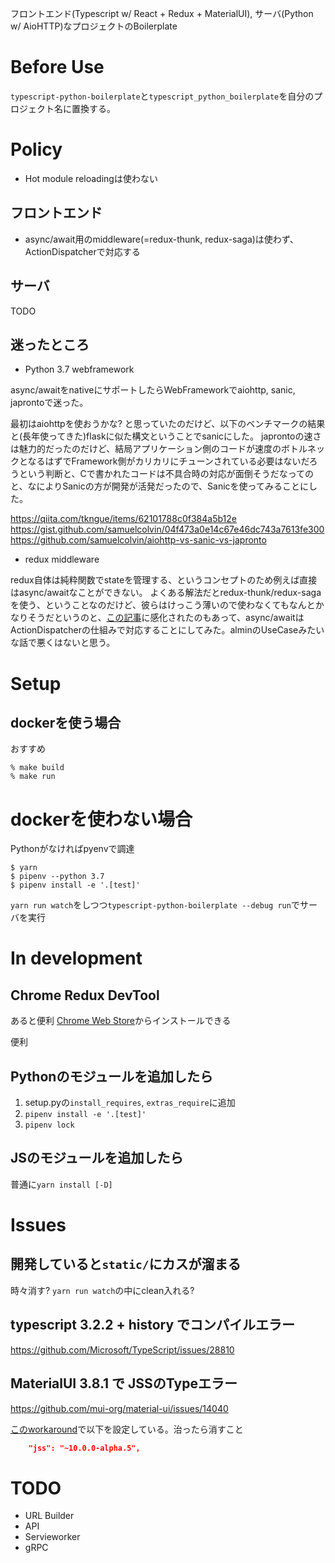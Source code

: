 フロントエンド(Typescript w/ React + Redux + MaterialUI), サーバ(Python w/ AioHTTP)なプロジェクトのBoilerplate

# Before Use

`typescript-python-boilerplate`と`typescript_python_boilerplate`を自分のプロジェクト名に置換する。

# Policy

* Hot module reloadingは使わない


## フロントエンド

* async/await用のmiddleware(=redux-thunk, redux-saga)は使わず、ActionDispatcherで対応する


## サーバ

TODO

## 迷ったところ

* Python 3.7 webframework

async/awaitをnativeにサポートしたらWebFrameworkでaiohttp, sanic, japrontoで迷った。

最初はaiohttpを使おうかな? と思っていたのだけど、以下のベンチマークの結果と(長年使ってきた)flaskに似た構文ということでsanicにした。
japrontoの速さは魅力的だったのだけど、結局アプリケーション側のコードが速度のボトルネックとなるはずでFramework側がカリカリにチューンされている必要はないだろうという判断と、Cで書かれたコードは不具合時の対応が面倒そうだなってのと、なによりSanicの方が開発が活発だったので、Sanicを使ってみることにした。

https://qiita.com/tkngue/items/62101788c0f384a5b12e
https://gist.github.com/samuelcolvin/04f473a0e14c67e46dc743a7613fe300
https://github.com/samuelcolvin/aiohttp-vs-sanic-vs-japronto

* redux middleware

redux自体は純粋関数でstateを管理する、というコンセプトのため例えば直接はasync/awaitなことができない。
よくある解法だとredux-thunk/redux-sagaを使う、ということなのだけど、彼らはけっこう薄いので使わなくてもなんとかなりそうだというのと、[この記事](https://qiita.com/uryyyyyyy/items/d8bae6a7fca1c4732696)に感化されたのもあって、async/awaitはActionDispatcherの仕組みで対応することにしてみた。alminのUseCaseみたいな話で悪くはないと思う。

# Setup

## dockerを使う場合

おすすめ

```
% make build
% make run
```


# dockerを使わない場合

Pythonがなければpyenvで調達

```
$ yarn
$ pipenv --python 3.7
$ pipenv install -e '.[test]'
```

`yarn run watch`をしつつ`typescript-python-boilerplate --debug run`でサーバを実行

# In development

## Chrome Redux DevTool

あると便利
[Chrome Web Store](https://chrome.google.com/webstore/detail/redux-devtools/lmhkpmbekcpmknklioeibfkpmmfibljd)からインストールできる

便利

## Pythonのモジュールを追加したら

1. setup.pyの`install_requires`, `extras_require`に追加
2. `pipenv install -e '.[test]'`
3. `pipenv lock`

## JSのモジュールを追加したら

普通に`yarn install [-D]`


# Issues

## 開発していると`static/`にカスが溜まる

時々消す? `yarn run watch`の中にclean入れる?

## typescript 3.2.2 + history でコンパイルエラー

https://github.com/Microsoft/TypeScript/issues/28810


## MaterialUI 3.8.1 で JSSのTypeエラー

https://github.com/mui-org/material-ui/issues/14040

[このworkaround](https://github.com/mui-org/material-ui/issues/14040#issuecomment-450690273)で以下を設定している。治ったら消すこと
```package.json
    "jss": "~10.0.0-alpha.5",
```


# TODO

* URL Builder
* API
* Servieworker
* gRPC
